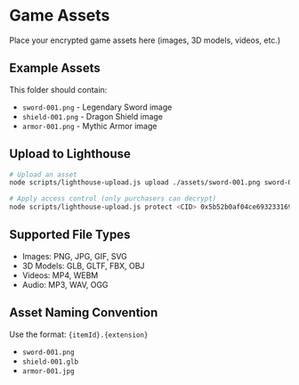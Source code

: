 # Game Assets

Place your encrypted game assets here (images, 3D models, videos, etc.)

## Example Assets

This folder should contain:
- `sword-001.png` - Legendary Sword image
- `shield-001.png` - Dragon Shield image
- `armor-001.png` - Mythic Armor image

## Upload to Lighthouse

```bash
# Upload an asset
node scripts/lighthouse-upload.js upload ./assets/sword-001.png sword-001

# Apply access control (only purchasers can decrypt)
node scripts/lighthouse-upload.js protect <CID> 0x5b52b0af04ce693233169a29a185d0b4a7a88907 11155111
```

## Supported File Types

- Images: PNG, JPG, GIF, SVG
- 3D Models: GLB, GLTF, FBX, OBJ
- Videos: MP4, WEBM
- Audio: MP3, WAV, OGG

## Asset Naming Convention

Use the format: `{itemId}.{extension}`
- `sword-001.png`
- `shield-001.glb`
- `armor-001.jpg`
